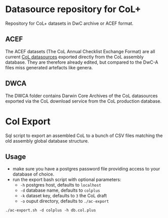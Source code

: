 # Datasource repository for CoL+
Repository for CoL+ datasets in DwC archive or ACEF format. 

## ACEF
The ACEF datasets (The CoL Annual Checklist Exchange Format) are all current [CoL datasources](http://www.catalogueoflife.org/col/info/databases) exported directly from the CoL assembly database.
They are therefore already edited, but compared to the DwC-A files miss generated artefacts like genera.

## DWCA
The DWCA folder contains Darwin Core Archives of the CoL datasources exported via the CoL download service from the CoL production database.


# Col Export
Sql script to export an assembled CoL to a bunch of CSV files matching the old assembly global database structure.

## Usage

 - make sure you have a postgres password file providing access to your database of choice.
 - run the export bash script with optional parameters:
 	- `-h` postgres host, defaults to `localhost`
 	- `-d` database name, defaults to `colplus`
 	- `-k` dataset key, defaults to `3` the CoL draft
 	- `-o` ouput directory, defaults to `./ac-export`
 
 ```./ac-export.sh -d colplus -h db.col.plus```
